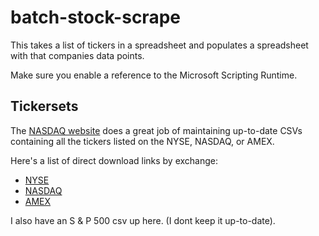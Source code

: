 # batch-stock-scrape

This takes a list of tickers in a spreadsheet and populates a spreadsheet with that companies data points.

Make sure you enable a reference to the Microsoft Scripting Runtime.

## Tickersets

The <a href="http://www.nasdaq.com/screening/company-list.aspx">NASDAQ website</a> does a great job of maintaining up-to-date CSVs containing all the tickers listed on the NYSE, NASDAQ, or AMEX.

Here's a list of direct download links by exchange:
<ul>
  <li><a href="http://www.nasdaq.com/screening/companies-by-industry.aspx?exchange=NYSE">NYSE</a></li>
  <li><a href="http://www.nasdaq.com/screening/companies-by-industry.aspx?exchange=NASDAQ">NASDAQ</a></li>
  <li><a href="http://www.nasdaq.com/screening/companies-by-industry.aspx?exchange=AMEX">AMEX</a></li>
</ul>

I also have an S & P 500 csv up here. (I dont keep it up-to-date).
